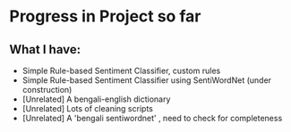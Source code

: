 # Progress in Project so far

## What I have:

- Simple Rule-based Sentiment Classifier, custom rules
- Simple Rule-based Sentiment Classifier using SentiWordNet (under construction)
- [Unrelated] A bengali-english dictionary
- [Unrelated] Lots of cleaning scripts
- [Unrelated] A 'bengali sentiwordnet' , need to check for completeness 